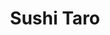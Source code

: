 ---
layout: place
title: "Sushi Taro"
permalink: /district-of-columbia/washington/sushi-taro.html
stateAbbr: DC
stateName: District of Columbia
cityName: Washington
place_id: ChIJxSAeOsG3t4kR0DMcgNu5kVQ
photos:
  - name: >-
      places/ChIJxSAeOsG3t4kR0DMcgNu5kVQ/photos/AeeoHcKI_ga4tsCB2gUJF68mWYexGNZ6Qa_-F9qQM2OVKGW4rIqbOOh9sRPjunAvNDDddBUrlpmyhRHzQDMePqJhxiJM3QNqCUiEPE0Bf-HIDdzgnHDVC6rzZlh-FtyGXDVa1PW0rOSJ0aCisWl16VspTYG8uw09ucJhnFWI_DfLaEwR2L5XPcj6gk45W1Aqm63NkQqJ3pN6N071uQzHxiGRy5avEOVCrQmqyWoLOHZimXwIcseeN5KBlEwde4ZjTSsn1Sh2jaWX4p1vKwVlPikW-CQloSxGGAxa3C-BTbmEIHwhuw
    widthPx: 4800
    heightPx: 2990
    authorAttributions:
      - displayName: Sushi Taro
        uri: https://maps.google.com/maps/contrib/113712945492139393971
        photoUri: >-
          https://lh3.googleusercontent.com/a-/ALV-UjXyGI5y8c8u6JtCQjhs-4tZifc0X7kVnf3bgkARHq9gB_YttcM=s100-p-k-no-mo
    flagContentUri: >-
      https://www.google.com/local/imagery/report/?cb_client=maps_api_places.places_api&image_key=!1e10!2sAF1QipPIpNIwYE6VdLm0U2Ia2k5ASuThgDyi9Xub0OA8&hl=en-US
    googleMapsUri: >-
      https://www.google.com/maps/place//data=!3m4!1e2!3m2!1sAF1QipPIpNIwYE6VdLm0U2Ia2k5ASuThgDyi9Xub0OA8!2e10!4m2!3m1!1s0x89b7b7c13a1e20c5:0x5491b9db801c33d0
  - name: >-
      places/ChIJxSAeOsG3t4kR0DMcgNu5kVQ/photos/AeeoHcKgek_ZNGbf5pEf1VtkUu4n913Qqge0o9ujeBPHaNxDb2YCOM0gZZ9WcXPEWSUdFXCqzbYCN2nl_edlP40mdDGSW26JYYbhFHsItN4vl7CdCll4K8kMsf4g89XuVt1EEDJ6ShvCETexkPil1jArywqgYyxaTMcbTqSzH5BrC74imbyFy4OKQGwv3WOJy2rclfKTOUy_o_Z2UqXwguRpfl02RGtX_eH1kqmp7bAy3PdtCloIINDssxnfYj8zcs2SX71RiJC76ziTl4LjKQdBxu1Ry5J5XRR82WOKyplWphQuOQ
    widthPx: 4800
    heightPx: 2700
    authorAttributions:
      - displayName: Sushi Taro
        uri: https://maps.google.com/maps/contrib/113712945492139393971
        photoUri: >-
          https://lh3.googleusercontent.com/a-/ALV-UjXyGI5y8c8u6JtCQjhs-4tZifc0X7kVnf3bgkARHq9gB_YttcM=s100-p-k-no-mo
    flagContentUri: >-
      https://www.google.com/local/imagery/report/?cb_client=maps_api_places.places_api&image_key=!1e10!2sAF1QipPqmHA0iVArCaOa5cd3xv7pWTbkPFaku2Lj6bnQ&hl=en-US
    googleMapsUri: >-
      https://www.google.com/maps/place//data=!3m4!1e2!3m2!1sAF1QipPqmHA0iVArCaOa5cd3xv7pWTbkPFaku2Lj6bnQ!2e10!4m2!3m1!1s0x89b7b7c13a1e20c5:0x5491b9db801c33d0
  - name: >-
      places/ChIJxSAeOsG3t4kR0DMcgNu5kVQ/photos/AeeoHcILS2D1p-KqN1J6V3R-wKHvXL8WeUzUZ-ezFghQBaUIGr8x5Px8HPWlNrluuShQHxyDKnIMF_Kallfr0L8KsTKUIbMp0XC5Ppf3qAMR1lRvs_fjssl4ztXcVvnOZr584YRop-Hcp-1X26-YBytUDhYqoO7cNB4tvn6pnxCz_zJxlI9t44Lm1VRB62Fh5kIDoxFtlGk8UC4SPw9fAHfovMNMyS1bSzcOrHVrSEZ74ZOjsCSmIPFtLTsWqUEI0HdW5fiJICKu9tK4CXbvnB4fSJ55EwrAKILKL2PF__nnKCm7W9jwFUlMMwhFPD07V2ESa8Xu6GXoNBhQbs7AEBAd2DjU6hpwieQTkdBtvaCyWEOnAY7c7gM15uCIKWf6bfZATQGkFot_F-J6yTHDrWX9fslHUw-6OrfOoD4Ep-UZDvtY-lppqF2QaYfZ4jotJbtQ
    widthPx: 4000
    heightPx: 3000
    authorAttributions:
      - displayName: Vivi Sasaki
        uri: https://maps.google.com/maps/contrib/110566768420478636491
        photoUri: >-
          https://lh3.googleusercontent.com/a-/ALV-UjUqC2C33xUVCagNk8Y1tV1befXZcFMCYVfQmiyHHZ_5wyqK48Dr=s100-p-k-no-mo
    flagContentUri: >-
      https://www.google.com/local/imagery/report/?cb_client=maps_api_places.places_api&image_key=!1e10!2sCIABIhADycKzdC6AwWfseR8ADUGu&hl=en-US
    googleMapsUri: >-
      https://www.google.com/maps/place//data=!3m4!1e2!3m2!1sCIABIhADycKzdC6AwWfseR8ADUGu!2e10!4m2!3m1!1s0x89b7b7c13a1e20c5:0x5491b9db801c33d0
  - name: >-
      places/ChIJxSAeOsG3t4kR0DMcgNu5kVQ/photos/AeeoHcL2v2ooKEvhvLer_g3Ef2-eEs8CHNS33Jmfms-0Zja9IcqFEqhAZhKakWlnYlhAZxXiFnymzr50ytPWzQbWUC4j58ZYrd5FMcU7KhzL0pN3vKLem3GPCVMPOyZ5Sud-8G6ym6z6sXdKZDVYP0EH1UzszMt1-FQIa94dgl7s7Y4xYbciFl7xiqwgwl7PfYl1Gqm20bcu1-Q4EFV0331J8nFW_tL0pLb6oF5tErxocn8fEEi52GrRGo3dhIQ60gHhzoMYM1wryz9qsfWARztbUctho_KcHo7oS-J5tfgFFt02HPmmDNaX8Edkdh3S3mOOVmjKr8qTupc8d4sUqn6w0TVpOvh-3a_mL9g1vYKWuwPjrLWNuB48lyOcH3yk2WoM4xASZzF2z-6Q3AVJaogHpsAeD49bJyutINuYqS-TDIIYBeNR
    widthPx: 4032
    heightPx: 3024
    authorAttributions:
      - displayName: Tushar Karumudi
        uri: https://maps.google.com/maps/contrib/108008253259455161557
        photoUri: >-
          https://lh3.googleusercontent.com/a-/ALV-UjUeevfOIX1PMdPctS-DBLiCuJlSIhJv8YAcyPH04ZmYvOsg_kRzzQ=s100-p-k-no-mo
    flagContentUri: >-
      https://www.google.com/local/imagery/report/?cb_client=maps_api_places.places_api&image_key=!1e10!2sCIHM0ogKEICAgMCQ3LrPkAE&hl=en-US
    googleMapsUri: >-
      https://www.google.com/maps/place//data=!3m4!1e2!3m2!1sCIHM0ogKEICAgMCQ3LrPkAE!2e10!4m2!3m1!1s0x89b7b7c13a1e20c5:0x5491b9db801c33d0
  - name: >-
      places/ChIJxSAeOsG3t4kR0DMcgNu5kVQ/photos/AeeoHcIb16RsFd0kEb7Ipt99FmcfX62IfM5a9M2skQiia38B-eI7hLO-xqM1tj-HFwizDdEa5KeTpUWQy74H2QDM-KwayUqxaJeae3yFhurpAoRg0hp2jle3Pe_yTP-MaYu4gNNosfdUtwgPxSkHp58FHCxrlYrGkbq1YlLeqGcHMijlf0qwtQzFpm0hcI1pPAqalhGc8F2WlU62-3Mfs6S9qGUiUyfbm_Mwjoe7n2_VbzRr9uaWjoT9WPAcvOST_kLHHwcqZTxGSTG_1NPQqg4B03wn-xD8HIvlAGp9Wpnw9XP9rmUi3RZhIN_ZSDDoWeJrYa7lBWm5oKJhmnjPN5AYvTuDUNQ-gQ_9Nnnx9cqRp3a-_A83cT_KJofpIVzbx4ZWEmEoXBcmGj0PBvxHiRW1CDQINzFFdjYA8MPuCcxnOKJbqFw
    widthPx: 2955
    heightPx: 2955
    authorAttributions:
      - displayName: Mohan Sun
        uri: https://maps.google.com/maps/contrib/117464647528948395731
        photoUri: >-
          https://lh3.googleusercontent.com/a-/ALV-UjWFxZ2v1ycUeTavQvVFg5GZ7s1DwYFZJU3_Cb3GcIMRvZp8ensGFw=s100-p-k-no-mo
    flagContentUri: >-
      https://www.google.com/local/imagery/report/?cb_client=maps_api_places.places_api&image_key=!1e10!2sCIHM0ogKEICAgID7rsfhnwE&hl=en-US
    googleMapsUri: >-
      https://www.google.com/maps/place//data=!3m4!1e2!3m2!1sCIHM0ogKEICAgID7rsfhnwE!2e10!4m2!3m1!1s0x89b7b7c13a1e20c5:0x5491b9db801c33d0
  - name: >-
      places/ChIJxSAeOsG3t4kR0DMcgNu5kVQ/photos/AeeoHcLjLNxX200gqgSjxW4FU4f_o7zuof_Ufr7-PWxRov817PqjkbPZbG5zQqJfuxpTgMMcNSEVQ3sWTl6j7JBORgScssCe-to_y5SqJpw_QckCDNf5p-MTaOTQrLTvdEJw72krFQKsZ2AG_SOvbKITJeXa5ggX4NZAoqgivY5LdOmEYcXVW2jQ6VRKi7yJlKJ97Eb6E6RUebwH60WecpkakDYPj58vlkee5xjw5Oyhn0x109S-IFLAAhmj0uKQNqlgt8uAc5sL_ZBq8AE5JQi3K-QWxf2IdZXXTxgoE-C6isdD6VXDcXE8noYj1LQPH2wvCa7ZutIqC-B5QjkosHsx_Gt9Ae1lUAlj8fxFp-zvEx4pYSYlwslZLY5fqISjK3MxYyeAH9d0KWNSgqbt14z0h9aiI9Zi9YWXnVndXbD2_v4
    widthPx: 3072
    heightPx: 4080
    authorAttributions:
      - displayName: Saminda Wijegunawardena
        uri: https://maps.google.com/maps/contrib/103911639702535575368
        photoUri: >-
          https://lh3.googleusercontent.com/a-/ALV-UjUSXXkgtqr0GB455Mc3JOtHuOOV-7Jma18NRDQlY_UI1HPtn5ER=s100-p-k-no-mo
    flagContentUri: >-
      https://www.google.com/local/imagery/report/?cb_client=maps_api_places.places_api&image_key=!1e10!2sCIHM0ogKEICAgID_havOCQ&hl=en-US
    googleMapsUri: >-
      https://www.google.com/maps/place//data=!3m4!1e2!3m2!1sCIHM0ogKEICAgID_havOCQ!2e10!4m2!3m1!1s0x89b7b7c13a1e20c5:0x5491b9db801c33d0
  - name: >-
      places/ChIJxSAeOsG3t4kR0DMcgNu5kVQ/photos/AeeoHcIP52LJ6KHjBlm9KzhCrzSjQJ3sYVqRSv_y1BJb4bytRZg-Z-hhGubQ60-4HVA2gmiZDNp8ycfwsLXLXZDKj5qh8IUuuactQB04edrq9I6xdcMJ2F5r-jpyRCvoStZwtDc1xZib932nFcpJEt7BPMB02wtKPUFjea6veEWU-H8Z5KOw0UkJLgOr_tGqyZpgDx_og8Qje4smdnghd23LE1v96IHZJwrYKa64Q8rWRwMZWlpAWMxQwPC8gPgSNNIu12uUmXbBwHit1k5duESFdIngh9GRvV38PH53Y9B8sQx0Z0blf-B5MK8iwufXWvxR_BtvyaVTLjKp4AWagAxF4IAnuK-kpMjXa1jkwZjbfbSgzSTnYmwBrVtFPJvhaiLy5LMoPxp66-wAsXFbSVCnQoh3VvGgMGlgcluQ_PdnCKj0AA
    widthPx: 3024
    heightPx: 4032
    authorAttributions:
      - displayName: Tushar Karumudi
        uri: https://maps.google.com/maps/contrib/108008253259455161557
        photoUri: >-
          https://lh3.googleusercontent.com/a-/ALV-UjUeevfOIX1PMdPctS-DBLiCuJlSIhJv8YAcyPH04ZmYvOsg_kRzzQ=s100-p-k-no-mo
    flagContentUri: >-
      https://www.google.com/local/imagery/report/?cb_client=maps_api_places.places_api&image_key=!1e10!2sCIHM0ogKEICAgMCQ3LrPEA&hl=en-US
    googleMapsUri: >-
      https://www.google.com/maps/place//data=!3m4!1e2!3m2!1sCIHM0ogKEICAgMCQ3LrPEA!2e10!4m2!3m1!1s0x89b7b7c13a1e20c5:0x5491b9db801c33d0
  - name: >-
      places/ChIJxSAeOsG3t4kR0DMcgNu5kVQ/photos/AeeoHcJeAFqpVHFuBejYYAS6XDy34WqzdV22V9odg3A4q51SMuSCfolcyaUWaNGN8vOF-r9iRR46MouTvmSci9Tltm47bjptNLMVahZ6PHsleq9lRvBVev6Mbtv9moZh8qEdNwlYlJX0-OGBv-CnHQqiH8yOUVuWxkqXF7Mt2k5HUIWKCbdtIMt78QW8pjgj8srNCpCUOmULIgFYMJSpYGVRyGTy4qTf7X2Y71L9Rjb3rLIWKsAG5ZovTfAKcNIoFlZpU7zEDNpELmywS5it0oa2u9-nYY-hVVin9rqq9qQhpaNOIUt_wVOABGxher56cw07LU2H6ouLbHYxKQ0ZV0Dr7ikQhPfVIR2MgK5zukV_lRN8wFgF-C_2kpe0YxyOMQUm4fGL9paMqicXkL3s4anODR1sUsBneOq4pqs54WKKSBtOsqapvQSZacBZl_lU-0Ha
    widthPx: 3113
    heightPx: 2233
    authorAttributions:
      - displayName: Vivi Sasaki
        uri: https://maps.google.com/maps/contrib/110566768420478636491
        photoUri: >-
          https://lh3.googleusercontent.com/a-/ALV-UjUqC2C33xUVCagNk8Y1tV1befXZcFMCYVfQmiyHHZ_5wyqK48Dr=s100-p-k-no-mo
    flagContentUri: >-
      https://www.google.com/local/imagery/report/?cb_client=maps_api_places.places_api&image_key=!1e10!2sCIABIhADycKzdC6AwWfseRMACD8o&hl=en-US
    googleMapsUri: >-
      https://www.google.com/maps/place//data=!3m4!1e2!3m2!1sCIABIhADycKzdC6AwWfseRMACD8o!2e10!4m2!3m1!1s0x89b7b7c13a1e20c5:0x5491b9db801c33d0
  - name: >-
      places/ChIJxSAeOsG3t4kR0DMcgNu5kVQ/photos/AeeoHcJbc0o_kSL_RyCFQ5IwbboIBbHOUAyGqx-K4U9F6OmbNPlnRWcN0ai6LoctzOIgNeFFZJJctxbcGT7rKfd5fhvye-chQeRtoQBX7mdUMFfyYNo5nkDU9bAcdYJdIizgOmkfUSE-1tTHciEnWsJYoSdHbPDSopFkOhrFHwI6ZObDAzD5hAz7M_kVxd32XggrOJyQL1hXrtBwalqyf9x7hgC61mQoUZ6YxTlugOCaNkLielDQqstF8VOaXXpMZ9ZU3i4zVHrbtCSIcwl0JlhRqQkwMM6J9EQeHjyQJ4kkOaEi3lF4Hj5K0_xLL81sIATlfhX29k3hZ-N16Y1jtbzKQTkf8MX1nVmWi-0Skl6vDbxmhivNhkyJ75ApSQfzRVFae7IaPdY7UFzidk3oSmg0Bbm5-7ihWPrtDfjKqHCNWyI
    widthPx: 1080
    heightPx: 607
    authorAttributions:
      - displayName: Carol
        uri: https://maps.google.com/maps/contrib/103616990470464196273
        photoUri: >-
          https://lh3.googleusercontent.com/a/ACg8ocKlC1pfapCuQmxPxMFzvPVx_61ZivCsFccH9qGP42Fevi_IaJdt=s100-p-k-no-mo
    flagContentUri: >-
      https://www.google.com/local/imagery/report/?cb_client=maps_api_places.places_api&image_key=!1e10!2sCIHM0ogKEICAgICsh_GULA&hl=en-US
    googleMapsUri: >-
      https://www.google.com/maps/place//data=!3m4!1e2!3m2!1sCIHM0ogKEICAgICsh_GULA!2e10!4m2!3m1!1s0x89b7b7c13a1e20c5:0x5491b9db801c33d0
  - name: >-
      places/ChIJxSAeOsG3t4kR0DMcgNu5kVQ/photos/AeeoHcJ-uOJ1yHjvrzesTmzMcbyg-urIQR5I8FgG6FmNuPFrFeYPCb_fOUU4XVCATxrr0sFVGq-o2uedKxfBE3AvQzFw61UKsLV8lYQ7SIoKlMScFBni4tFJfeU_yIW_GDEuaTGjMClcgXqLL9v7MErktYE6lf2lJne6y-l0wyq7sXXNTMMHS6vLTLnlEc6BoQ5-GsNMyfW3nACKV4pGWIMCZW59v-smsxP116Bixnjziny9xaTDzi9KMkhys-5hyBjhy2eGHvpBEOIEbgt9BgeEpT4Tor6tI5zEpPwZxs4uMpyxf-HZbwFzqMLy2LjpCb_9Fl905_aY8BxxaN2KjvJwAEiatpyUk11ESYZQH0uF9ZP09UH3alt8n3lYZz3sjjnAynE3kO3Gp7MsJXR9GJuzrtN9eOaLD4weH6D0VG4tKJLGgecv
    widthPx: 3024
    heightPx: 3024
    authorAttributions:
      - displayName: Mohan Sun
        uri: https://maps.google.com/maps/contrib/117464647528948395731
        photoUri: >-
          https://lh3.googleusercontent.com/a-/ALV-UjWFxZ2v1ycUeTavQvVFg5GZ7s1DwYFZJU3_Cb3GcIMRvZp8ensGFw=s100-p-k-no-mo
    flagContentUri: >-
      https://www.google.com/local/imagery/report/?cb_client=maps_api_places.places_api&image_key=!1e10!2sCIHM0ogKEICAgID7rsfh3wE&hl=en-US
    googleMapsUri: >-
      https://www.google.com/maps/place//data=!3m4!1e2!3m2!1sCIHM0ogKEICAgID7rsfh3wE!2e10!4m2!3m1!1s0x89b7b7c13a1e20c5:0x5491b9db801c33d0
address: 1503 17th St NW, Washington, DC 20036, USA
street: 1503 17th St NW
city: Washington
state: DC
zip: '20036'
country: USA
neighborhood: Northwest Washington
latitude: '38.909895'
longitude: '-77.038175'
accessibility_options:
  wheelchairAccessibleParking: false
  wheelchairAccessibleEntrance: false
business_status: OPERATIONAL
name: Sushi Taro
google_maps_links:
  directionsUri: >-
    https://www.google.com/maps/dir//''/data=!4m7!4m6!1m1!4e2!1m2!1m1!1s0x89b7b7c13a1e20c5:0x5491b9db801c33d0!3e0
  placeUri: https://maps.google.com/?cid=6093856123207300048
  writeAReviewUri: >-
    https://www.google.com/maps/place//data=!4m3!3m2!1s0x89b7b7c13a1e20c5:0x5491b9db801c33d0!12e1
  reviewsUri: >-
    https://www.google.com/maps/place//data=!4m4!3m3!1s0x89b7b7c13a1e20c5:0x5491b9db801c33d0!9m1!1b1
  photosUri: >-
    https://www.google.com/maps/place//data=!4m3!3m2!1s0x89b7b7c13a1e20c5:0x5491b9db801c33d0!10e5
primary_type: Japanese Restaurant
opening_hours:
  regular: null
  current: null
secondary_opening_hours:
  regular:
    weekdayDescriptions: null
    type: null
  current:
    weekdayDescriptions: null
    type: null
phone: (202) 462-8999
price_level: PRICE_LEVEL_VERY_EXPENSIVE
price_range: $100 &ndash; & up
rating: '4.4'
rating_count: 1136
website: http://www.sushitaro.com/
description: >-
  High-end sushi spot with chef's choice dinners, bento-box lunch specials, sake
  & sho-chu.
reviews:
  - name: >-
      places/ChIJxSAeOsG3t4kR0DMcgNu5kVQ/reviews/ChZDSUhNMG9nS0VJQ0FnTURBNXN6ME93EAE
    relativePublishTimeDescription: 2 months ago
    rating: 5
    text:
      text: >-
        Just visited during DC Restaurant Week 2025 and tried the restaurant
        week menu. It was well worth the price. In short, will definitely
        return!


        The appetizer was just okay. The next dishes my friend and I tried were
        the pork belly and beef sukiyaki pot. They met our expectation but
        didn’t blow our mind. The pork belly was soft and a bit sweet. The
        sukiyaki was flavourful with a lot of beef, very good portion. The broth
        is great though a bit salty. The star was the main dish with 7 pieces of
        sashimi and half a roll, amazing quality. Generous portion and
        selection. All pieces were thick cut and very fresh, the rice was of
        high quality. The ebi and yellowtail were my favorite, light and sweet.
        The toro was fatty. Even the roll was carefully made. We didn’t expect
        to be full but was surprised.


        The hojicha pudding is a signature and it exceeded our expectation. Melt
        in your mouth with a slight bitter caramel sauce at the end, the
        pairings were brilliant. The basque cheesecake was creamy and rich.
      languageCode: en
    originalText:
      text: >-
        Just visited during DC Restaurant Week 2025 and tried the restaurant
        week menu. It was well worth the price. In short, will definitely
        return!


        The appetizer was just okay. The next dishes my friend and I tried were
        the pork belly and beef sukiyaki pot. They met our expectation but
        didn’t blow our mind. The pork belly was soft and a bit sweet. The
        sukiyaki was flavourful with a lot of beef, very good portion. The broth
        is great though a bit salty. The star was the main dish with 7 pieces of
        sashimi and half a roll, amazing quality. Generous portion and
        selection. All pieces were thick cut and very fresh, the rice was of
        high quality. The ebi and yellowtail were my favorite, light and sweet.
        The toro was fatty. Even the roll was carefully made. We didn’t expect
        to be full but was surprised.


        The hojicha pudding is a signature and it exceeded our expectation. Melt
        in your mouth with a slight bitter caramel sauce at the end, the
        pairings were brilliant. The basque cheesecake was creamy and rich.
      languageCode: en
    authorAttribution:
      displayName: Mai Nguyen
      uri: https://www.google.com/maps/contrib/113517254680792522605/reviews
      photoUri: >-
        https://lh3.googleusercontent.com/a/ACg8ocIu-DxVIsA-d2hodwRgfTxELnMfh-R_8KSYRbq0J8DP8uIbbw=s128-c0x00000000-cc-rp-mo-ba3
    publishTime: '2025-02-10T08:27:16.225704Z'
    flagContentUri: >-
      https://www.google.com/local/review/rap/report?postId=ChZDSUhNMG9nS0VJQ0FnTURBNXN6ME93EAE&d=17924085&t=1
    googleMapsUri: >-
      https://www.google.com/maps/reviews/data=!4m6!14m5!1m4!2m3!1sChZDSUhNMG9nS0VJQ0FnTURBNXN6ME93EAE!2m1!1s0x89b7b7c13a1e20c5:0x5491b9db801c33d0
  - name: >-
      places/ChIJxSAeOsG3t4kR0DMcgNu5kVQ/reviews/ChdDSUhNMG9nS0VJQ0FnSURfaGF2TzRRRRAB
    relativePublishTimeDescription: 2 months ago
    rating: 5
    text:
      text: >-
        We enjoyed an excellent meal here last night. They have a diverse menu
        with options for a tasting menu, a la carte sashimi, sushi, small to
        large savory plates; quite the range. Service was very polished, very
        knowledgeable and helpful. The ambience was subdued, quiet and intimate.


        We started with a few small and medium plates we really enjoyed overall:


        tako karaage (pan fried octopus w/brussel sprouts & okonomi sauce) -
        superb blend of textures and flavors, from the crisp octopus, tender
        brussel sprouts, to creamy sauce. Delicious.


        ebi kurimu korokke (shrimp cream croquette) - our server recommended
        this one and it was heavenly, robust flavor without every comprising the
        flavor the shrimp.


        kuro buta kaku-ni (black pork belly/10hrs braised in sweetened soy) -
        this was interesting, tender pork belly in a very sweet broth. Not my
        favorite but good and glad I tried it.


        We then went onto the main part of the meal, we shared the Taro Sashimi
        for two. About a dozen types of fish, plus octopus, and clams
        beautifully presented on a long wooden board. My favorite was the Toro,
        it was like butter. We ordered another a la carte sashimi of the Toro,
        it was epic.


        They also have a large sake menu but basically a non-existent cocktail
        menu.


        Excellent restaurant, highly recommend you give it a try.
      languageCode: en
    originalText:
      text: >-
        We enjoyed an excellent meal here last night. They have a diverse menu
        with options for a tasting menu, a la carte sashimi, sushi, small to
        large savory plates; quite the range. Service was very polished, very
        knowledgeable and helpful. The ambience was subdued, quiet and intimate.


        We started with a few small and medium plates we really enjoyed overall:


        tako karaage (pan fried octopus w/brussel sprouts & okonomi sauce) -
        superb blend of textures and flavors, from the crisp octopus, tender
        brussel sprouts, to creamy sauce. Delicious.


        ebi kurimu korokke (shrimp cream croquette) - our server recommended
        this one and it was heavenly, robust flavor without every comprising the
        flavor the shrimp.


        kuro buta kaku-ni (black pork belly/10hrs braised in sweetened soy) -
        this was interesting, tender pork belly in a very sweet broth. Not my
        favorite but good and glad I tried it.


        We then went onto the main part of the meal, we shared the Taro Sashimi
        for two. About a dozen types of fish, plus octopus, and clams
        beautifully presented on a long wooden board. My favorite was the Toro,
        it was like butter. We ordered another a la carte sashimi of the Toro,
        it was epic.


        They also have a large sake menu but basically a non-existent cocktail
        menu.


        Excellent restaurant, highly recommend you give it a try.
      languageCode: en
    authorAttribution:
      displayName: Saminda Wijegunawardena
      uri: https://www.google.com/maps/contrib/103911639702535575368/reviews
      photoUri: >-
        https://lh3.googleusercontent.com/a-/ALV-UjUSXXkgtqr0GB455Mc3JOtHuOOV-7Jma18NRDQlY_UI1HPtn5ER=s128-c0x00000000-cc-rp-mo-ba6
    publishTime: '2025-01-25T15:56:25.497221Z'
    flagContentUri: >-
      https://www.google.com/local/review/rap/report?postId=ChdDSUhNMG9nS0VJQ0FnSURfaGF2TzRRRRAB&d=17924085&t=1
    googleMapsUri: >-
      https://www.google.com/maps/reviews/data=!4m6!14m5!1m4!2m3!1sChdDSUhNMG9nS0VJQ0FnSURfaGF2TzRRRRAB!2m1!1s0x89b7b7c13a1e20c5:0x5491b9db801c33d0
  - name: >-
      places/ChIJxSAeOsG3t4kR0DMcgNu5kVQ/reviews/ChZDSUhNMG9nS0VJQ0FnTUNBdXF6clNREAE
    relativePublishTimeDescription: 2 months ago
    rating: 5
    text:
      text: >-
        Awesome food and great service! We came for restaurant week and were
        stunned at the quality of service. It was an appropriate speed and the
        food came out fresh. The hot foods were hot, and the sushi was not
        overhandled. My favorite part of the meal was dessert. The ほうじ茶プリン was
        divine. Would highly recommend you check out for restaurant week or
        another omakase experience!
      languageCode: en
    originalText:
      text: >-
        Awesome food and great service! We came for restaurant week and were
        stunned at the quality of service. It was an appropriate speed and the
        food came out fresh. The hot foods were hot, and the sushi was not
        overhandled. My favorite part of the meal was dessert. The ほうじ茶プリン was
        divine. Would highly recommend you check out for restaurant week or
        another omakase experience!
      languageCode: en
    authorAttribution:
      displayName: Matt Brandenburger
      uri: https://www.google.com/maps/contrib/106701836743047871296/reviews
      photoUri: >-
        https://lh3.googleusercontent.com/a-/ALV-UjU7OjO5QO-OJVdBey99dJraYDjpNE6XoKCipgi4ZaKGQPnqv04s=s128-c0x00000000-cc-rp-mo-ba4
    publishTime: '2025-01-31T05:03:01.121995Z'
    flagContentUri: >-
      https://www.google.com/local/review/rap/report?postId=ChZDSUhNMG9nS0VJQ0FnTUNBdXF6clNREAE&d=17924085&t=1
    googleMapsUri: >-
      https://www.google.com/maps/reviews/data=!4m6!14m5!1m4!2m3!1sChZDSUhNMG9nS0VJQ0FnTUNBdXF6clNREAE!2m1!1s0x89b7b7c13a1e20c5:0x5491b9db801c33d0
  - name: >-
      places/ChIJxSAeOsG3t4kR0DMcgNu5kVQ/reviews/ChZDSUhNMG9nS0VJQ0FnTURnc1pHQ0tBEAE
    relativePublishTimeDescription: a month ago
    rating: 5
    text:
      text: >-
        Great and memorable service, food and sake was excellent and though
        prices are high they are reasonable compared to other high-end sushi
        restaurants in DC. It is a restaurant worth the hype.
      languageCode: en
    originalText:
      text: >-
        Great and memorable service, food and sake was excellent and though
        prices are high they are reasonable compared to other high-end sushi
        restaurants in DC. It is a restaurant worth the hype.
      languageCode: en
    authorAttribution:
      displayName: D Bezboruah
      uri: https://www.google.com/maps/contrib/110025238425275375356/reviews
      photoUri: >-
        https://lh3.googleusercontent.com/a-/ALV-UjWZ1QkNgmDiPUHuTsPZl7N6TEjFDJx20-5u3iEYttPd6o1rNh-DlA=s128-c0x00000000-cc-rp-mo-ba3
    publishTime: '2025-02-25T14:01:50.394302Z'
    flagContentUri: >-
      https://www.google.com/local/review/rap/report?postId=ChZDSUhNMG9nS0VJQ0FnTURnc1pHQ0tBEAE&d=17924085&t=1
    googleMapsUri: >-
      https://www.google.com/maps/reviews/data=!4m6!14m5!1m4!2m3!1sChZDSUhNMG9nS0VJQ0FnTURnc1pHQ0tBEAE!2m1!1s0x89b7b7c13a1e20c5:0x5491b9db801c33d0
  - name: >-
      places/ChIJxSAeOsG3t4kR0DMcgNu5kVQ/reviews/ChZDSUhNMG9nS0VJQ0FnSUQ3cnNmaFR3EAE
    relativePublishTimeDescription: 7 months ago
    rating: 5
    text:
      text: >-
        We went for the summer restaurant week. You get a cold and a hot
        appetizer, assortment of sushi and a dessert. We opted for the soft
        shell crab and shabu shabu ramen, both were delicious and served hot out
        of the kitchen. Sushi is top quality and decadent of course. Hojicha
        pudding is uniquely toasty and silky.


        Not all RW deals are worth going, but I’d recommend the selection at
        sushi taro for the quality and the value of the food.
      languageCode: en
    originalText:
      text: >-
        We went for the summer restaurant week. You get a cold and a hot
        appetizer, assortment of sushi and a dessert. We opted for the soft
        shell crab and shabu shabu ramen, both were delicious and served hot out
        of the kitchen. Sushi is top quality and decadent of course. Hojicha
        pudding is uniquely toasty and silky.


        Not all RW deals are worth going, but I’d recommend the selection at
        sushi taro for the quality and the value of the food.
      languageCode: en
    authorAttribution:
      displayName: Mohan Sun
      uri: https://www.google.com/maps/contrib/117464647528948395731/reviews
      photoUri: >-
        https://lh3.googleusercontent.com/a-/ALV-UjWFxZ2v1ycUeTavQvVFg5GZ7s1DwYFZJU3_Cb3GcIMRvZp8ensGFw=s128-c0x00000000-cc-rp-mo-ba6
    publishTime: '2024-08-24T14:35:08.244627Z'
    flagContentUri: >-
      https://www.google.com/local/review/rap/report?postId=ChZDSUhNMG9nS0VJQ0FnSUQ3cnNmaFR3EAE&d=17924085&t=1
    googleMapsUri: >-
      https://www.google.com/maps/reviews/data=!4m6!14m5!1m4!2m3!1sChZDSUhNMG9nS0VJQ0FnSUQ3cnNmaFR3EAE!2m1!1s0x89b7b7c13a1e20c5:0x5491b9db801c33d0
parking_options:
  freeStreetParking: true
  paidStreetParking: true
  valetParking: false
payment_options:
  acceptsCreditCards: true
  acceptsDebitCards: true
  acceptsCashOnly: false
  acceptsNfc: true
allow_dogs: null
curbside_pickup: null
delivery: false
dine_in: true
good_for_children: false
good_for_groups: true
good_for_sports: false
live_music: false
menu_for_children: false
outdoor_seating: false
reservable: true
restroom: true
serves_beer: true
serves_breakfast: false
serves_brunch: false
serves_cocktails: true
serves_coffee: false
serves_dinner: true
serves_dessert: true
serves_lunch: null
serves_vegetarian_food: false
serves_wine: true
takeout: true

---